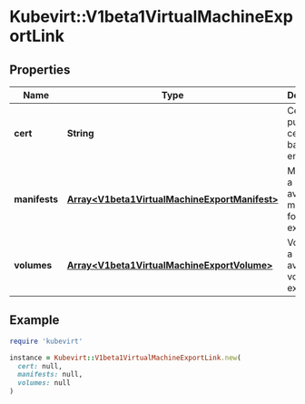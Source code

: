 # Kubevirt::V1beta1VirtualMachineExportLink

## Properties

| Name | Type | Description | Notes |
| ---- | ---- | ----------- | ----- |
| **cert** | **String** | Cert is the public CA certificate base64 encoded | [default to &#39;&#39;] |
| **manifests** | [**Array&lt;V1beta1VirtualMachineExportManifest&gt;**](V1beta1VirtualMachineExportManifest.md) | Manifests is a list of available manifests for the export | [optional] |
| **volumes** | [**Array&lt;V1beta1VirtualMachineExportVolume&gt;**](V1beta1VirtualMachineExportVolume.md) | Volumes is a list of available volumes to export | [optional] |

## Example

```ruby
require 'kubevirt'

instance = Kubevirt::V1beta1VirtualMachineExportLink.new(
  cert: null,
  manifests: null,
  volumes: null
)
```

